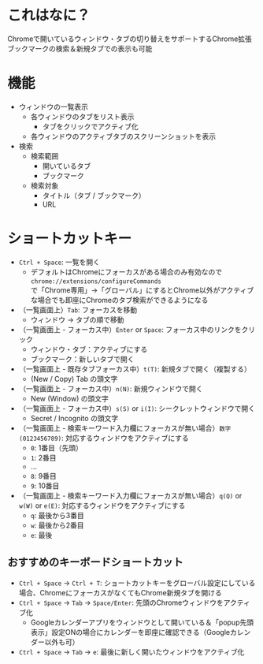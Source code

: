 # これはなに？
Chromeで開いているウィンドウ・タブの切り替えをサポートするChrome拡張  
ブックマークの検索＆新規タブでの表示も可能

# 機能
* ウィンドウの一覧表示
	* 各ウィンドウのタブをリスト表示
		* タブをクリックでアクティブ化
	* 各ウィンドウのアクティブタブのスクリーンショットを表示
* 検索
	* 検索範囲
		* 開いているタブ
		* ブックマーク
	* 検索対象
		* タイトル（タブ / ブックマーク）
		* URL

# ショートカットキー
* `Ctrl + Space`: 一覧を開く
	* デフォルトはChromeにフォーカスがある場合のみ有効なので  
		`chrome://extensions/configureCommands`  
		で「Chrome専用」→「グローバル」にするとChrome以外がアクティブな場合でも即座にChromeのタブ検索ができるようになる
* （一覧画面上）`Tab`: フォーカスを移動
	* ウィンドウ → タブの順で移動
* （一覧画面上 - フォーカス中）`Enter` or `Space`: フォーカス中のリンクをクリック
	* ウィンドウ・タブ：アクティブにする
	* ブックマーク：新しいタブで開く
* （一覧画面上 - 既存タブフォーカス中）`t(T)`: 新規タブで開く（複製する）
	* (New / Copy) Tab の頭文字
* （一覧画面上 - フォーカス中）`n(N)`: 新規ウィンドウで開く
	* New (Window) の頭文字
* （一覧画面上 - フォーカス中）`s(S)` or `i(I)`: シークレットウィンドウで開く
	* Secret / Incognito の頭文字
* （一覧画面上 - 検索キーワード入力欄にフォーカスが無い場合）`数字(0123456789)`: 対応するウィンドウをアクティブにする
	* `0`: 1番目（先頭）
	* `1`: 2番目
	* ...
	* `8`: 9番目
	* `9`: 10番目
* （一覧画面上 - 検索キーワード入力欄にフォーカスが無い場合）`q(Q)` or `w(W)` or `e(E)`: 対応するウィンドウをアクティブにする
	* `q`: 最後から3番目
	* `w`: 最後から2番目
	* `e`: 最後

## おすすめのキーボードショートカット
* `Ctrl + Space` -> `Ctrl + T`: ショートカットキーをグローバル設定にしている場合、ChromeにフォーカスがなくてもChrome新規タブを開ける
* `Ctrl + Space` -> `Tab` -> `Space/Enter`: 先頭のChromeウィンドウをアクティブ化
	* Googleカレンダーアプリをウィンドウとして開いている＆「popup先頭表示」設定ONの場合にカレンダーを即座に確認できる（Googleカレンダー以外も可）
* `Ctrl + Space` -> `Tab` -> `e`: 最後に新しく開いたウィンドウをアクティブ化
